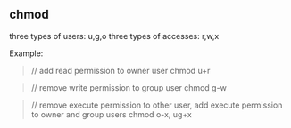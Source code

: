 ## chmod
three types of users:
u,g,o
three types of accesses:
r,w,x

Example:
>// add read permission to owner user
> chmod u+r

>// remove write permission to group user
>chmod g-w

>// remove execute permission to other user, add execute permission to owner and group users
>chmod o-x, ug+x 